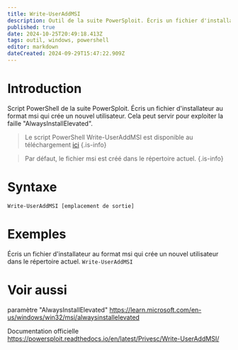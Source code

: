 ```yaml
---
title: Write-UserAddMSI
description: Outil de la suite PowerSploit. Écris un fichier d'installateur au format msi qui crée un nouvel utilisateur. Cela peut servir pour exploiter la faille "AlwaysInstallElevated".
published: true
date: 2024-10-25T20:49:18.413Z
tags: outil, windows, powershell
editor: markdown
dateCreated: 2024-09-29T15:47:22.909Z
---
```


# Introduction

Script PowerShell de la suite PowerSploit. Écris un fichier d'installateur au format msi qui crée un nouvel utilisateur. Cela peut servir pour exploiter la faille "AlwaysInstallElevated".

> Le script PowerShell Write-UserAddMSI est disponible au téléchargement [ici](https://github.com/PowerShellMafia/PowerSploit/blob/master/Privesc/PowerUp.ps1)
> {.is-info}

> Par défaut, le fichier msi est créé dans le répertoire actuel.
> {.is-info}

# Syntaxe

`Write-UserAddMSI [emplacement de sortie]`

# Exemples

Écris un fichier d'installateur au format msi qui crée un nouvel utilisateur dans le répertoire actuel.
`Write-UserAddMSI`

# Voir aussi

paramètre "AlwaysInstallElevated"
https://learn.microsoft.com/en-us/windows/win32/msi/alwaysinstallelevated

Documentation officielle
https://powersploit.readthedocs.io/en/latest/Privesc/Write-UserAddMSI/
